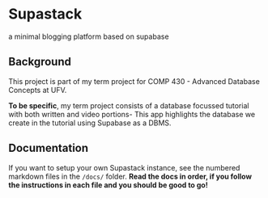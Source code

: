 # Supastack

a minimal blogging platform based on supabase

## Background

This project is part of my term project for COMP 430 - Advanced Database Concepts at UFV.

**To be specific**, my term project consists of a database focussed tutorial with both written and video portions- This app highlights the database we create in the tutorial using Supabase as a DBMS.

## Documentation

If you want to setup your own Supastack instance, see the numbered markdown files in the `/docs/` folder. **Read the docs in order, if you follow the instructions in each file and you should be good to go!**
